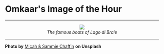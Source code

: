 # Omkaar's Image of the Hour

---

<div align="center">

<a href="https://unsplash.com/photos/boats-float-on-a-serene-lake-near-mountains-6O6BZerihQw">
  <img src="https://images.unsplash.com/photo-1750126833705-ba98013f16f3?crop=entropy&cs=tinysrgb&fit=max&fm=jpg&ixid=M3w3NjA2Nzh8MHwxfHJhbmRvbXx8fHx8fHx8fDE3NTA5ODYwMDB8&ixlib=rb-4.1.0&q=80&w=1080" style="max-width:100%; height:auto;">
</a>

<br>
<i>The famous boats of Lago di Braie</i>

</div>

---

**Photo by** [Micah & Sammie Chaffin](https://unsplash.com/@micahandsammiechaffin) **on Unsplash**
